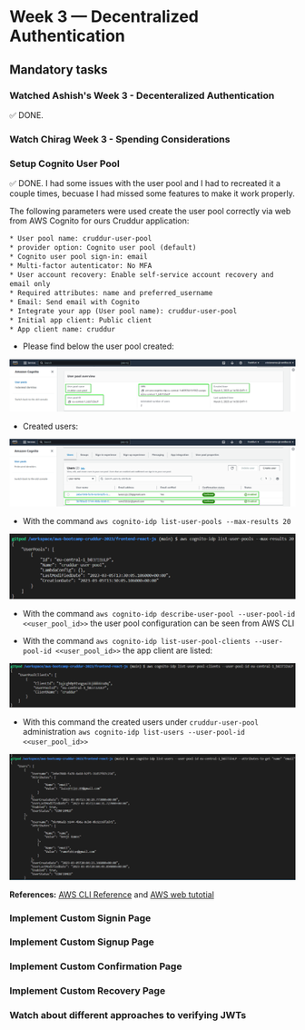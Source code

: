 # Week 3 — Decentralized Authentication
## Mandatory tasks
### Watched Ashish's Week 3 - Decenteralized Authentication	
:white_check_mark: DONE.
### Watch Chirag Week 3 - Spending Considerations	
### Setup Cognito User Pool	
:white_check_mark: DONE. I had some issues with the user pool and I had to recreated it a couple times, becuase I had missed some features to make it work properly.

The following parameters were used create the user pool correctly via web from AWS Cognito for ours Cruddur application:
```
* User pool name: cruddur-user-pool
* provider option: Cognito user pool (default)
* Cognito user pool sign-in: email
* Multi-factor autenticator: No MFA
* User account recovery: Enable self-service account recovery and email only
* Required attributes: name and preferred_username
* Email: Send email with Cognito
* Integrate your app (User pool name): cruddur-user-pool
* Initial app client: Public client
* App client name: cruddur
```

- Please find below the user pool created:

<p align="center"><img src="assets/week3/user_pool_created.png" alt="accessibility text"></p>

- Created users:
 
<p align="center"><img src="assets/week3/user_pool_users.png" alt="accessibility text"></p>

- With the command `aws cognito-idp list-user-pools --max-results 20`

<p align="center"><img src="assets/week3/user_pool_info_via_aws_cli.png" alt="accessibility text"></p>

- With the command `aws cognito-idp describe-user-pool --user-pool-id <<user_pool_id>>` the user pool configuration can be seen from AWS CLI

- With the command `aws cognito-idp list-user-pool-clients --user-pool-id <<user_pool_id>>` the app client are listed:

<p align="center"><img src="assets/week3/user_pool_client.png" alt="accessibility text"></p>

- With this command the created users under `cruddur-user-pool` administration `aws cognito-idp list-users --user-pool-id <<user_pool_id>>`

<p align="center"><img src="assets/week3/user_pool_created_users.png" alt="accessibility text"></p>

<b>References:</b> [AWS CLI Reference](https://docs.aws.amazon.com/cli/latest/index.html) and [AWS web tutotial](https://docs.aws.amazon.com/cognito/latest/developerguide/tutorial-create-user-pool.html)

### Implement Custom Signin Page
### Implement Custom Signup Page
### Implement Custom Confirmation Page
### Implement Custom Recovery Page
### Watch about different approaches to verifying JWTs
